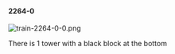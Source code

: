 #### 2264-0
![train-2264-0-0.png](https://github.com/lil-lab/nlvr/raw/master/nlvr/train/images/42/train-2264-0-0.png "train-2264-0-0.png")

There is 1 tower with a black block at the bottom